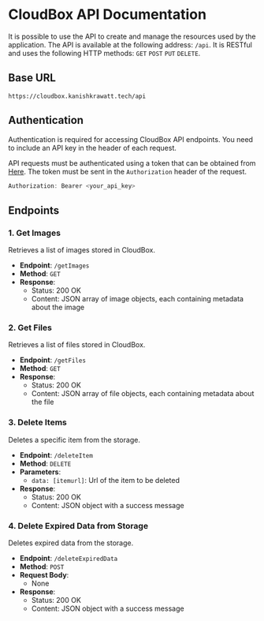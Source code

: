 # CloudBox API Documentation

It is possible to use the API to create and manage the resources used by the application. The API is available at the following address: `/api`.
It is RESTful and uses the following HTTP methods:
`GET` `POST` `PUT` `DELETE`.

## Base URL

`https://cloudbox.kanishkrawatt.tech/api`

## Authentication

Authentication is required for accessing CloudBox API endpoints. You need to include an API key in the header of each request.

API requests must be authenticated using a token that can be obtained from [Here](/profile). The token must be sent in the `Authorization` header of the request.

```js
Authorization: Bearer <your_api_key>
```

## Endpoints
### 1. **Get Images**

Retrieves a list of images stored in CloudBox.

- **Endpoint**: `/getImages`
- **Method**: `GET`
- **Response**:
  - Status: 200 OK
  - Content: JSON array of image objects, each containing metadata about the image

### 2. **Get Files**

Retrieves a list of files stored in CloudBox.

- **Endpoint**: `/getFiles`
- **Method**: `GET`
- **Response**:
  - Status: 200 OK
  - Content: JSON array of file objects, each containing metadata about the file

### 3. **Delete Items**

Deletes a specific item from the storage.

- **Endpoint**: `/deleteItem`
- **Method**: `DELETE`
- **Parameters**:
  - `data: [itemurl]`: Url of the item to be deleted
- **Response**:
  - Status: 200 OK
  - Content: JSON object with a success message

### 4. **Delete Expired Data from Storage**

Deletes expired data from the storage.

- **Endpoint**: `/deleteExpiredData`
- **Method**: `POST`
- **Request Body**:
  - None
- **Response**:
  - Status: 200 OK
  - Content: JSON object with a success message

